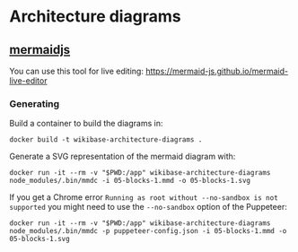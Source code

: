 # Architecture diagrams

## [mermaidjs](https://github.com/mermaid-js/mermaid)

You can use this tool for live editing: https://mermaid-js.github.io/mermaid-live-editor

### Generating

Build a container to build the diagrams in:

```lang=sh
docker build -t wikibase-architecture-diagrams .
```

Generate a SVG representation of the mermaid diagram with:

```lang=sh
docker run -it --rm -v "$PWD:/app" wikibase-architecture-diagrams node_modules/.bin/mmdc -i 05-blocks-1.mmd -o 05-blocks-1.svg
```

If you get a Chrome error `Running as root without --no-sandbox is not supported` you might need to use the `--no-sandbox` option of the Puppeteer:

```lang=sh
docker run -it --rm -v "$PWD:/app" wikibase-architecture-diagrams node_modules/.bin/mmdc -p puppeteer-config.json -i 05-blocks-1.mmd -o 05-blocks-1.svg
```
